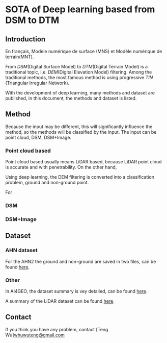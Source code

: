 # SOTA of Deep learning based from DSM to DTM

## Introduction

En français,  Modèle numérique de surface (MNS) et Modèle numérique de terrain(MNT).

From *DSM*(Digital Surface Model) to *DTM*(Digital Terrain Model) is a  traditional topic, i.e. *DEM*(Digital Elevation Model) filtering. Among the traditional methods, the most famous method is using  progressive *TIN* (Triangular Irregular Network).

With the development of deep learning,  many methods and dataset are published, in this document, the methods and dataset is listed.

## Method

Because the input may be different, this will significantly influence the method, so the methods will be classified by the input. The input can be point cloud, DSM, DSM+Image.

### Point cloud based

Point cloud based usually  means LiDAR based, because LiDAR point cloud is accurate and with penetrability. On the other hand,  

Using deep learning, the DEM filtering  is converted into a classification problem, ground and non-ground point. 





For 

### DSM 





### DSM+Image





## Dataset

### AHN dataset

For the AHN2 the ground and non-ground are saved in two files, can be found [here](https://esrinl-content.maps.arcgis.com/apps/Embed/index.html?appid=a0fac0a69f5343a3bbd15f5605dee4cc).

### Other 

In AI4GEO, the dataset summary is vey detailed, can be found [here](https://confluence.cnes.fr/pages/viewpage.action?pageId=53008454).

A summary of the LiDAR dataset can be found [here](https://arheologijaslovenija.blogspot.com/p/blog-page_81.html).

## Contact

If you think you have any problem, contact [Teng Wu]<whuwuteng@gmail.com>

